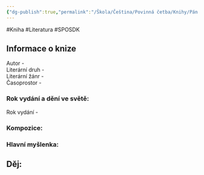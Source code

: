 ```yaml
---
{"dg-publish":true,"permalink":"/Škola/Čeština/Povinná četba/Knihy/Pán Prstenů/"}
---
```


#Kniha #Literatura #SPOSDK
## Informace o knize
Autor -  
Literární druh -  
Literární žánr -  
Časoprostor -
### Rok vydání a dění ve světě:
Rok vydání -
### Kompozice:

### Hlavní myšlenka:

## Děj: